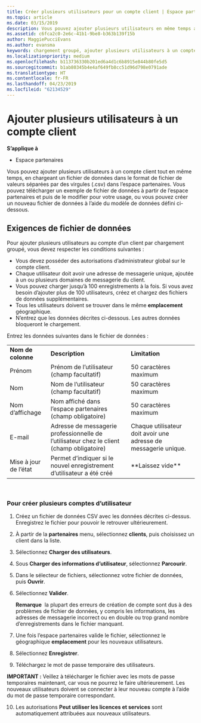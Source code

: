 ```yaml
---
title: Créer plusieurs utilisateurs pour un compte client | Espace partenaires
ms.topic: article
ms.date: 03/15/2019
description: Vous pouvez ajouter plusieurs utilisateurs en même temps au compte d’un client, en chargeant un fichier de données CSV dans l’Espace partenaires.
ms.assetid: c6fca2c0-2e6c-41b1-9be8-b363b139f15b
author: MaggiePucciEvans
ms.author: evansma
keywords: chargement groupé, ajouter plusieurs utilisateurs à un compte client, ajouter des utilisateurs du client, chargement groupé des utilisateurs du client, compte client, utilisateurs du client, utilisateurs
ms.localizationpriority: medium
ms.openlocfilehash: b113736330b201ed6a4d1c6b8915e844b80fe5d5
ms.sourcegitcommit: b1ab80345b4e4af649fb8cc51d96d798e0791ade
ms.translationtype: HT
ms.contentlocale: fr-FR
ms.lasthandoff: 04/23/2019
ms.locfileid: "62134529"
---
```

# <a name="add-multiple-users-to-a-customer-account"></a>Ajouter plusieurs utilisateurs à un compte client

**S’applique à**

-  Espace partenaires

Vous pouvez ajouter plusieurs utilisateurs à un compte client tout en même temps, en chargeant un fichier de données dans le format de fichier de valeurs séparées par des virgules (.csv) dans l’espace partenaires. Vous pouvez télécharger un exemple de fichier de données à partir de l’espace partenaires et puis de le modifier pour votre usage, ou vous pouvez créer un nouveau fichier de données à l’aide du modèle de données défini ci-dessous.

## <a href="" id="creatingtheimportcsvfile"></a>Exigences de fichier de données


Pour ajouter plusieurs utilisateurs au compte d’un client par chargement groupé, vous devez respecter les conditions suivantes&nbsp;:

-   Vous devez posséder des autorisations d’administrateur global sur le compte client.
-   Chaque utilisateur doit avoir une adresse de messagerie unique, ajoutée à un ou plusieurs domaines de messagerie du client.
-   Vous pouvez charger jusqu’à 100&nbsp;enregistrements à la fois. Si vous avez besoin d’ajouter plus de 100&nbsp;utilisateurs, créez et chargez des fichiers de données supplémentaires.
-   Tous les utilisateurs doivent se trouver dans le même **emplacement** géographique.
-   N’entrez que les données décrites ci-dessous. Les autres données bloqueront le chargement.

Entrez les données suivantes dans le fichier de données&nbsp;:

|                 |                                                                              |                                            |
|-----------------|------------------------------------------------------------------------------|--------------------------------------------|
| **Nom de colonne** | **Description**                                                              | **Limitation**                             |
| Prénom      | Prénom de l’utilisateur (champ facultatif)                                           | 50&nbsp;caractères maximum                         |
| Nom       | Nom de l’utilisateur (champ facultatif)                                            | 50&nbsp;caractères maximum                         |
| Nom d’affichage    | Nom affiché dans l’espace partenaires (champ obligatoire)                            | 50&nbsp;caractères maximum                         |
| E-mail           | Adresse de messagerie professionnelle de l’utilisateur chez le client (champ obligatoire)           | Chaque utilisateur doit avoir une adresse de messagerie unique. |
| Mise à jour de l’état   | Permet d’indiquer si le nouvel enregistrement d’utilisateur a été créé | \*\*Laissez vide\*\*                        |

 

### <a href="" id="createmultipleuseraccounts"></a>Pour créer plusieurs comptes d’utilisateur

<a href="" id="creatingtheaccounts"></a>
1.  Créez un fichier de données CSV avec les données décrites ci-dessus. Enregistrez le fichier pour pouvoir le retrouver ultérieurement.
2.  À partir de la **partenaires** menu, sélectionnez **clients**, puis choisissez un client dans la liste.
3.  Sélectionnez **Charger des utilisateurs**.
4.  Sous **Charger des informations d’utilisateur**, sélectionnez **Parcourir**.
5.  Dans le sélecteur de fichiers, sélectionnez votre fichier de données, puis **Ouvrir**.
6.  Sélectionnez **Valider**.

    **Remarque**  la plupart des erreurs de création de compte sont dus à des problèmes de fichier de données, y compris les informations, les adresses de messagerie incorrect ou en double ou trop grand nombre d’enregistrements dans le fichier manquant.

7.  Une fois l’espace partenaires valide le fichier, sélectionnez le géographique **emplacement** pour les nouveaux utilisateurs.
8.  Sélectionnez **Enregistrer**.
9.  Téléchargez le mot de passe temporaire des utilisateurs.

**IMPORTANT :** Veillez à télécharger le fichier avec les mots de passe temporaires maintenant, car vous ne pourrez le faire ultérieurement. Les nouveaux utilisateurs doivent se connecter à leur nouveau compte à l’aide du mot de passe temporaire correspondant.

10. Les autorisations **Peut utiliser les licences et services** sont automatiquement attribuées aux nouveaux utilisateurs. 

 

 



